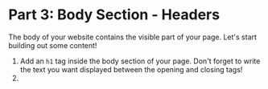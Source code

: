 # Part 3: Body Section - Headers

The body of your website contains the visible part of your page.  Let's start building out some content!

1. Add an `h1` tag inside the body section of your page.  Don't forget to write the text you want displayed between the opening and closing tags!
2. 

